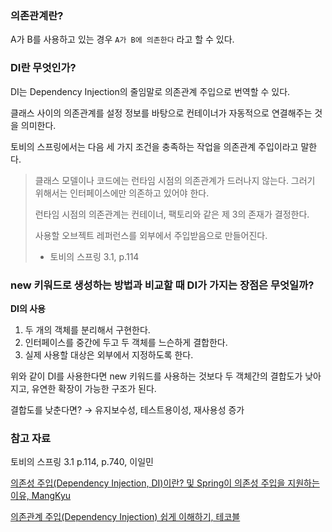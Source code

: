 ### 의존관계란?

A가 B를 사용하고 있는 경우 `A가 B에 의존한다` 라고 할 수 있다.

### DI란 무엇인가?

DI는 Dependency Injection의 줄임말로 의존관계 주입으로 번역할 수 있다.

클래스 사이의 의존관계를 설정 정보를 바탕으로 컨테이너가 자동적으로 연결해주는 것을 의미한다.

토비의 스프링에서는 다음 세 가지 조건을 충족하는 작업을 의존관계 주입이라고 말한다.

> 클래스 모델이나 코드에는 런타임 시점의 의존관계가 드러나지 않는다. 그러기 위해서는 인터페이스에만 의존하고 있어야 한다.
> 
> 
> 런타임 시점의 의존관계는 컨테이너, 팩토리와 같은 제 3의 존재가 결정한다.
> 
> 사용할 오브젝트 레퍼런스를 외부에서 주입받음으로 만들어진다.
> 
> - 토비의 스프링 3.1, p.114
> 

### new 키워드로 생성하는 방법과 비교할 때 DI가 가지는 장점은 무엇일까?

**DI의 사용**

1. 두 개의 객체를 분리해서 구현한다.
2. 인터페이스를 중간에 두고 두 객체를 느슨하게 결합한다.
3. 실제 사용할 대상은 외부에서 지정하도록 한다.

위와 같이 DI를 사용한다면 new 키워드를 사용하는 것보다 두 객체간의 결합도가 낮아지고, 유연한 확장이 가능한 구조가 된다.

결합도를 낮춘다면? → 유지보수성, 테스트용이성, 재사용성 증가

### 참고 자료

토비의 스프링 3.1 p.114, p.740, 이일민

[의존성 주입(Dependency Injection, DI)이란? 및 Spring이 의존성 주입을 지원하는 이유, MangKyu](https://mangkyu.tistory.com/150)

[의존관계 주입(Dependency Injection) 쉽게 이해하기, 테코블](https://tecoble.techcourse.co.kr/post/2021-04-27-dependency-injection/)